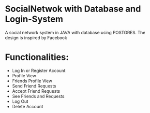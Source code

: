 # SocialNetwok with Database and Login-System

A social network system in JAVA with database using POSTGRES.
The design is inspired by Facebook

# Functionalities:
- Log In or Register Account
- Profile View
- Friends Profile View
- Send Friend Requests
- Accept Friend Requests
- See Friends and Requests
- Log Out
- Delete Account
